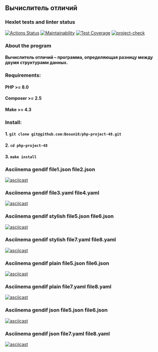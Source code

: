 ## Вычислитель отличий
### Hexlet tests and linter status
[![Actions Status](https://github.com/Bosun18/php-project-48/workflows/hexlet-check/badge.svg)](https://github.com/Bosun18/php-project-48/actions)
[![Maintainability](https://api.codeclimate.com/v1/badges/d99d922887e56fc82ffb/maintainability)](https://codeclimate.com/github/Bosun18/php-project-48/maintainability)
[![Test Coverage](https://api.codeclimate.com/v1/badges/d99d922887e56fc82ffb/test_coverage)](https://codeclimate.com/github/Bosun18/php-project-48/test_coverage)
[![project-check](https://github.com/Bosun18/php-project-48/actions/workflows/project-check.yml/badge.svg)](https://github.com/Bosun18/php-project-48/actions/workflows/project-check.yml)
### About the program
#### Вычислитель отличий – программа, определяющая разницу между двумя структурами данных.
### Requirements:
#### PHP >= 8.0
#### Composer >= 2.5
#### Make >= 4.3
### Install:
#### 1. `git clone git@github.com:Bosun18/php-project-48.git`
#### 2. `cd php-project-48`
#### 3. `make install`
### Asciinema gendif file1.json file2.json
[![asciicast](https://asciinema.org/a/tfYg75aLPYN9iUsNhcoVyWNkQ.svg)](https://asciinema.org/a/tfYg75aLPYN9iUsNhcoVyWNkQ)
### Asciinema gendif file3.yaml file4.yaml
[![asciicast](https://asciinema.org/a/jm1qc4dSzM1WPRi83J3rQPMdp.svg)](https://asciinema.org/a/jm1qc4dSzM1WPRi83J3rQPMdp)
### Asciinema gendif stylish file5.json file6.json
[![asciicast](https://asciinema.org/a/kSJFhJuRfSggOrAiUZU5kmnel.svg)](https://asciinema.org/a/kSJFhJuRfSggOrAiUZU5kmnel)
### Asciinema gendif stylish file7.yaml file8.yaml
[![asciicast](https://asciinema.org/a/8Gm4fNYVUmG6XTRo6e8DCrWGO.svg)](https://asciinema.org/a/8Gm4fNYVUmG6XTRo6e8DCrWGO)
### Asciinema gendif plain file5.json file6.json
[![asciicast](https://asciinema.org/a/B0wSDkSYiNTpgxis9U7th1mdr.svg)](https://asciinema.org/a/B0wSDkSYiNTpgxis9U7th1mdr)
### Asciinema gendif plain file7.yaml file8.yaml
[![asciicast](https://asciinema.org/a/TzHfHNcPBFPgeGHBO3WYVA1eZ.svg)](https://asciinema.org/a/TzHfHNcPBFPgeGHBO3WYVA1eZ)
### Asciinema gendif json file5.json file6.json
[![asciicast](https://asciinema.org/a/aeOXRX8eSylQZgTbIeTEO3gsb.svg)](https://asciinema.org/a/aeOXRX8eSylQZgTbIeTEO3gsb)
### Asciinema gendif json file7.yaml file8.yaml
[![asciicast](https://asciinema.org/a/pg4oqhc66TkhZCXmcTcpPru4X.svg)](https://asciinema.org/a/pg4oqhc66TkhZCXmcTcpPru4X)
